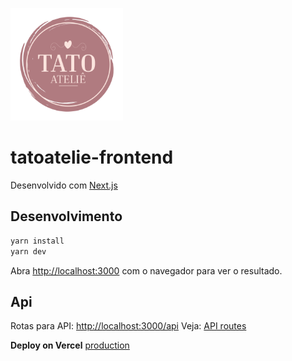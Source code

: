 <p><img src="./docs/images/logo-face.png" width="180" height="180"/></p>

# tatoatelie-frontend

Desenvolvido com [Next.js](https://nextjs.org/)

## Desenvolvimento

```bash
yarn install
yarn dev
```

Abra [http://localhost:3000](http://localhost:3000) com o navegador para ver o resultado.

## Api
Rotas para API: [http://localhost:3000/api](http://localhost:3000/api)
 Veja: [API routes](https://nextjs.org/docs/api-routes/introduction)

**Deploy on Vercel**
[production](https://www.tatoatelie.com.br)
